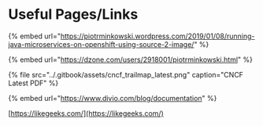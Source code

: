 # Useful Pages/Links

{% embed url="https://piotrminkowski.wordpress.com/2019/01/08/running-java-microservices-on-openshift-using-source-2-image/" %}

{% embed url="https://dzone.com/users/2918001/piotrminkowski.html" %}

{% file src="../.gitbook/assets/cncf\_trailmap\_latest.png" caption="CNCF Latest PDF" %}

{% embed url="https://www.divio.com/blog/documentation" %}

[https://likegeeks.com/](https://likegeeks.com/)

